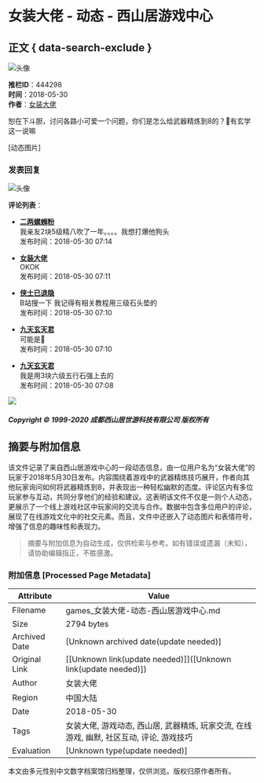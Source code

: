 # 女装大佬 - 动态 - 西山居游戏中心

## 正文 { data-search-exclude }


![头像](https://xoyo.xoyocdn.com/game-center/public/images/default-member-thumb-dfaf556c.png)

**推栏ID**：444298  
**时间**：2018-05-30  
**作者**：[女装大佬](/blog/55b15464e32b4cb0b8fcf5c3313d7689#)

恕在下斗胆，讨问各路小可爱一个问题，你们是怎么给武器精炼到8的？🌚有玄学这一说嘛

[动态图片]

### 发表回复

![头像](https://xoyo.xoyocdn.com/game-center/public/images/default-member-thumb-dfaf556c.png)

**评论列表**：  
- **[二两螺蛳粉](/blog/4059b074d55e421280074a7677dc2e00#)**  
  我亲友2块5级精八吹了一年。。。。我想打爆他狗头  
  发布时间：2018-05-30 07:14

- **[女装大佬](/blog/55b15464e32b4cb0b8fcf5c3313d7689#)**  
  OKOK  
  发布时间：2018-05-30 07:11

- **[侠士已退隐](/blog/9d4ea957d3914bef992cf4fe85d3721a#)**  
  B站搜一下 我记得有相关教程用三级石头垫的  
  发布时间：2018-05-30 07:10

- **[九天玄天君](/blog/6f819b2dc002488292ae59eab19bb9ca#)**  
  可能是🌚  
  发布时间：2018-05-30 07:10

- **[九天玄天君](/blog/6f819b2dc002488292ae59eab19bb9ca#)**  
  我是用3块六级五行石强上去的  
  发布时间：2018-05-30 07:08

![](https://api-games.xoyo.com/uploadfile/2020/0525/20200525053154707.jpg)

##### Copyright © 1999-2020 成都西山居世游科技有限公司 版权所有
<!-- tcd_original_link https://games.xoyo.com/content/dynamic/?id=5b0e4da44ddac556f587671a -->


## 摘要与附加信息

<!-- tcd_abstract -->
该文件记录了来自西山居游戏中心的一段动态信息，由一位用户名为“女装大佬”的玩家于2018年5月30日发布。内容围绕着游戏中的武器精炼技巧展开，作者向其他玩家询问如何将武器精炼到8，并表现出一种轻松幽默的态度。评论区内有多位玩家参与互动，共同分享他们的经验和建议。这表明该文件不仅是一则个人动态，更展示了一个线上游戏社区中玩家间的交流与合作。数据中包含多位用户的评论，展现了在线游戏文化中的社交元素。而且，文件中还嵌入了动态图片和表情符号，增强了信息的趣味性和表现力。
<!-- tcd_abstract_end -->

> 摘要与附加信息为自动生成，仅供检索与参考。如有错误或遗漏（未知），请协助编辑指正，不胜感激。

### 附加信息 [Processed Page Metadata]

| Attribute       | Value                                  |
|-----------------|----------------------------------------|
| Filename        | games_女装大佬-动态-西山居游戏中心.md                             |
| Size            | 2794 bytes                           |
| Archived Date   | [Unknown archived date(update needed)]                             |
| Original Link   | [[Unknown link(update needed)]]([Unknown link(update needed)])                       |
| Author          | 女装大佬                               |
| Region          | 中国大陆                               |
| Date            | 2018-05-30                                 |
| Tags            | 女装大佬, 游戏动态, 西山居, 武器精炼, 玩家交流, 在线游戏, 幽默, 社区互动, 评论, 游戏技巧                                 |
| Evaluation            | [Unknown type(update needed)]                                 |
<!-- tcd_table_end -->

本文由多元性别中文数字档案馆归档整理，仅供浏览。版权归原作者所有。
